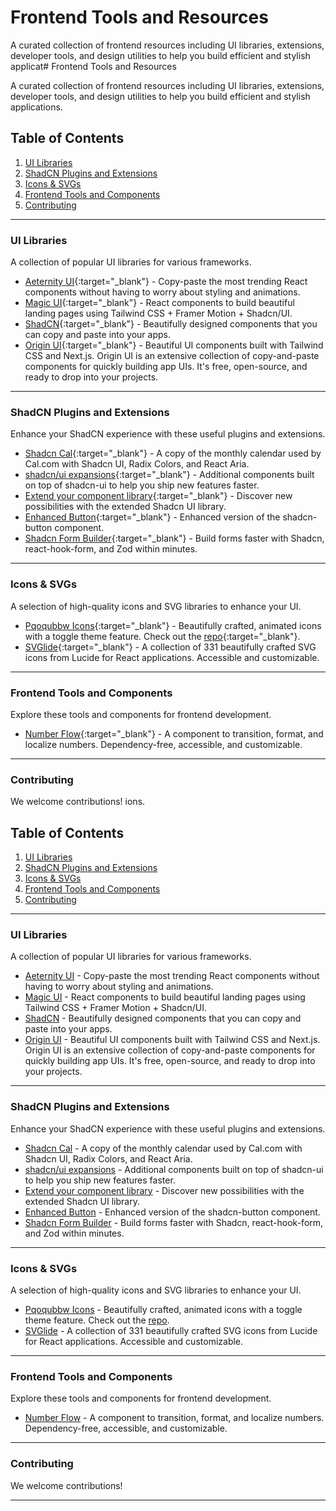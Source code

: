# Frontend Tools and Resources

A curated collection of frontend resources including UI libraries, extensions, developer tools, and design utilities to help you build efficient and stylish applicat# Frontend Tools and Resources

A curated collection of frontend resources including UI libraries, extensions, developer tools, and design utilities to help you build efficient and stylish applications.

## Table of Contents
1. [UI Libraries](#ui-libraries)
2. [ShadCN Plugins and Extensions](#shadcn-plugins-and-extensions)
3. [Icons & SVGs](#icons--svgs)
4. [Frontend Tools and Components](#frontend-tools-and-components)
5. [Contributing](#contributing)

---

### UI Libraries

A collection of popular UI libraries for various frameworks.

- [Aeternity UI](https://ui.aceternity.com/){:target="_blank"} - Copy-paste the most trending React components without having to worry about styling and animations.
- [Magic UI](https://magicui.design/){:target="_blank"} - React components to build beautiful landing pages using Tailwind CSS + Framer Motion + Shadcn/UI.
- [ShadCN](https://ui.shadcn.com/){:target="_blank"} - Beautifully designed components that you can copy and paste into your apps.
- [Origin UI](https://originui.com/){:target="_blank"} - Beautiful UI components built with Tailwind CSS and Next.js. Origin UI is an extensive collection of copy-and-paste components for quickly building app UIs. It's free, open-source, and ready to drop into your projects.

---

### ShadCN Plugins and Extensions

Enhance your ShadCN experience with these useful plugins and extensions.

- [Shadcn Cal](https://shadcn-cal-com.vercel.app/){:target="_blank"} - A copy of the monthly calendar used by Cal.com with Shadcn UI, Radix Colors, and React Aria.
- [shadcn/ui expansions](https://shadcnui-expansions.typeart.cc/){:target="_blank"} - Additional components built on top of shadcn-ui to help you ship new features faster.
- [Extend your component library](https://shadcn-extension.vercel.app/){:target="_blank"} - Discover new possibilities with the extended Shadcn UI library.
- [Enhanced Button](https://enhanced-button.vercel.app/){:target="_blank"} - Enhanced version of the shadcn-button component.
- [Shadcn Form Builder](https://shadcn-form-build.vercel.app/){:target="_blank"} - Build forms faster with Shadcn, react-hook-form, and Zod within minutes.

---

### Icons & SVGs

A selection of high-quality icons and SVG libraries to enhance your UI.

- [Pqoqubbw Icons](https://icons.pqoqubbw.dev/){:target="_blank"} - Beautifully crafted, animated icons with a toggle theme feature. Check out the [repo](https://icons.pqoqubbw.dev/){:target="_blank"}.
- [SVGlide](https://svglide.vercel.app/){:target="_blank"} - A collection of 331 beautifully crafted SVG icons from Lucide for React applications. Accessible and customizable.

---

### Frontend Tools and Components

Explore these tools and components for frontend development.

- [Number Flow](https://number-flow.barvian.me/){:target="_blank"} - A component to transition, format, and localize numbers. Dependency-free, accessible, and customizable.

---

### Contributing

We welcome contributions!
ions.

## Table of Contents
1. [UI Libraries](#ui-libraries)
2. [ShadCN Plugins and Extensions](#shadcn-plugins-and-extensions)
3. [Icons & SVGs](#icons--svgs)
4. [Frontend Tools and Components](#frontend-tools-and-components)
5. [Contributing](#contributing)

---

### UI Libraries

A collection of popular UI libraries for various frameworks.

- [Aeternity UI](https://ui.aceternity.com/) - Copy-paste the most trending React components without having to worry about styling and animations.
- [Magic UI](https://magicui.design/) - React components to build beautiful landing pages using Tailwind CSS + Framer Motion + Shadcn/UI.
- [ShadCN](https://ui.shadcn.com/) - Beautifully designed components that you can copy and paste into your apps.
- [Origin UI](https://originui.com/) - Beautiful UI components built with Tailwind CSS and Next.js. Origin UI is an extensive collection of copy-and-paste components for quickly building app UIs. It's free, open-source, and ready to drop into your projects.

---

### ShadCN Plugins and Extensions

Enhance your ShadCN experience with these useful plugins and extensions.

- [Shadcn Cal](https://shadcn-cal-com.vercel.app/) - A copy of the monthly calendar used by Cal.com with Shadcn UI, Radix Colors, and React Aria.
- [shadcn/ui expansions](https://shadcnui-expansions.typeart.cc/) - Additional components built on top of shadcn-ui to help you ship new features faster.
- [Extend your component library](https://shadcn-extension.vercel.app/) - Discover new possibilities with the extended Shadcn UI library.
- [Enhanced Button](https://enhanced-button.vercel.app/) - Enhanced version of the shadcn-button component.
- [Shadcn Form Builder](https://shadcn-form-build.vercel.app/) - Build forms faster with Shadcn, react-hook-form, and Zod within minutes.

---

### Icons & SVGs

A selection of high-quality icons and SVG libraries to enhance your UI.

- [Pqoqubbw Icons](https://icons.pqoqubbw.dev/) - Beautifully crafted, animated icons with a toggle theme feature. Check out the [repo](https://icons.pqoqubbw.dev/).
- [SVGlide](https://svglide.vercel.app/) - A collection of 331 beautifully crafted SVG icons from Lucide for React applications. Accessible and customizable.

---

### Frontend Tools and Components

Explore these tools and components for frontend development.

- [Number Flow](https://number-flow.barvian.me/) - A component to transition, format, and localize numbers. Dependency-free, accessible, and customizable.

---

### Contributing

We welcome contributions!

---
